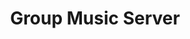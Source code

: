 ---
title: "Group Music Server"
description: ""
technologies: ["react", "java"]
ShowToc: false
ShowBreadCrumbs: false
draft: false
---